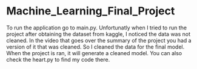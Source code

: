 # Machine_Learning_Final_Project
To run the application go to main.py. Unfortunatly when I tried to run the project after obtaining the dataset from kaggle, I noticed the data was not cleaned. In the video that goes over the summary of the project you had a version of it that was cleaned. So I cleaned the data for the final model. When the project is ran, it will generate a cleaned model. You can also check the heart.py to find my code there.
